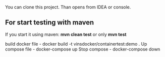 You can clone this project. Than opens from IDEA or console.
</br>
<h2>For start testing with maven</h2>
If you start it using maven: <b>mvn clean test</b> or only <b>mvn test</b>

build docker file - docker build -t vinsdocker/containertest:demo .
Up compose file - docker-compose up
Stop compose - docker-compose down
